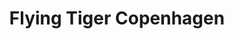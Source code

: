 ---
title: "Flying Tiger Copenhagen"
url: /canterbury/flying-tiger-copenhagen/
shop: variety store
---